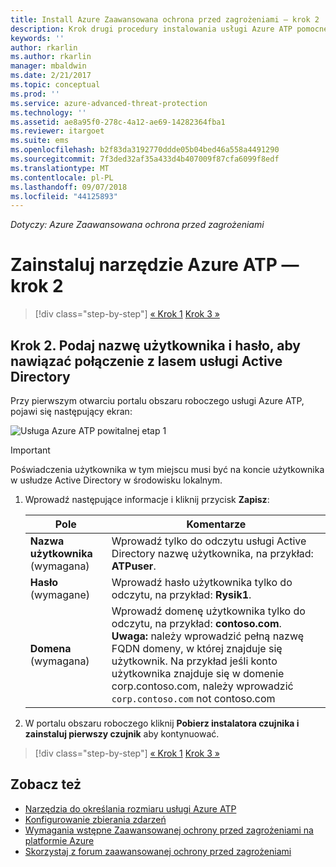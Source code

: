 ```yaml
---
title: Install Azure Zaawansowana ochrona przed zagrożeniami — krok 2 | Dokumentacja firmy Microsoft
description: Krok drugi procedury instalowania usługi Azure ATP pomocne podczas konfigurowania ustawień łączności domeny na usługi w chmurze usługi Azure ATP
keywords: ''
author: rkarlin
ms.author: rkarlin
manager: mbaldwin
ms.date: 2/21/2017
ms.topic: conceptual
ms.prod: ''
ms.service: azure-advanced-threat-protection
ms.technology: ''
ms.assetid: ae8a95f0-278c-4a12-ae69-14282364fba1
ms.reviewer: itargoet
ms.suite: ems
ms.openlocfilehash: b2f83da3192770ddde05b04bed46a558a4491290
ms.sourcegitcommit: 7f3ded32af35a433d4b407009f87cfa6099f8edf
ms.translationtype: MT
ms.contentlocale: pl-PL
ms.lasthandoff: 09/07/2018
ms.locfileid: "44125893"
---
```

*Dotyczy: Azure Zaawansowana ochrona przed zagrożeniami*



# <a name="install-azure-atp---step-2"></a>Zainstaluj narzędzie Azure ATP — krok 2

>[!div class="step-by-step"]
[« Krok 1](install-atp-step1.md)
[Krok 3 »](install-atp-step3.md)

## <a name="step-2-provide-a-username-and-password-to-connect-to-your-active-directory-forest"></a>Krok 2. Podaj nazwę użytkownika i hasło, aby nawiązać połączenie z lasem usługi Active Directory

Przy pierwszym otwarciu portalu obszaru roboczego usługi Azure ATP, pojawi się następujący ekran:

![Usługa Azure ATP powitalnej etap 1](media/directory-services.png)

> [!IMPORTANT]
> Poświadczenia użytkownika w tym miejscu musi być na koncie użytkownika w usłudze Active Directory w środowisku lokalnym. 


1.  Wprowadź następujące informacje i kliknij przycisk **Zapisz**:

    |Pole|Komentarze|
    |---------|------------|
    |**Nazwa użytkownika** (wymagana)|Wprowadź tylko do odczytu usługi Active Directory nazwę użytkownika, na przykład: **ATPuser**.|
    |**Hasło** (wymagane)|Wprowadź hasło użytkownika tylko do odczytu, na przykład: **Rysik1**.|
    |**Domena** (wymagana)|Wprowadź domenę użytkownika tylko do odczytu, na przykład: **contoso.com**. **Uwaga:** należy wprowadzić pełną nazwę FQDN domeny, w której znajduje się użytkownik. Na przykład jeśli konto użytkownika znajduje się w domenie corp.contoso.com, należy wprowadzić `corp.contoso.com` not contoso.com|

3. W portalu obszaru roboczego kliknij **Pobierz instalatora czujnika i zainstaluj pierwszy czujnik** aby kontynuować.


>[!div class="step-by-step"]
[« Krok 1](install-atp-step1.md)
[Krok 3 »](install-atp-step3.md)


## <a name="see-also"></a>Zobacz też
- [Narzędzia do określania rozmiaru usługi Azure ATP](http://aka.ms/aatpsizingtool)
- [Konfigurowanie zbierania zdarzeń](configure-event-collection.md)
- [Wymagania wstępne Zaawansowanej ochrony przed zagrożeniami na platformie Azure](atp-prerequisites.md)
- [Skorzystaj z forum zaawansowanej ochrony przed zagrożeniami](https://aka.ms/azureatpcommunity)